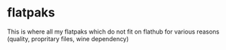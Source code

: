 # flatpaks
This is where all my flatpaks which do not fit on flathub for various reasons (quality, propritary files, wine dependency)
